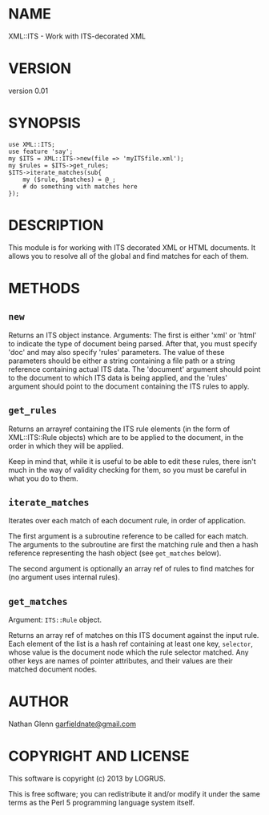 # NAME

XML::ITS - Work with ITS-decorated XML

# VERSION

version 0.01

# SYNOPSIS

    use XML::ITS;
    use feature 'say';
    my $ITS = XML::ITS->new(file => 'myITSfile.xml');
    my $rules = $ITS->get_rules;
    $ITS->iterate_matches(sub{
        my ($rule, $matches) = @_;
        # do something with matches here
    });

# DESCRIPTION

This module is for working with ITS decorated XML or HTML documents.
It allows you to resolve all of the global and find matches for each
of them.

# METHODS

## `new`

Returns an ITS object instance.
Arguments: The first is either 'xml' or 'html' to indicate the type of
document being parsed. After that, you must specify 'doc' and
may also specify 'rules' parameters. The value of these parameters
should be either a string containing a file path or a string reference
containing actual ITS data. The 'document' argument should point to the
document to which ITS data is being applied, and the 'rules' argument
should point to the document containing the ITS rules to apply.

## `get_rules`

Returns an arrayref containing the ITS rule elements
(in the form of XML::ITS::Rule objects) which are to be
applied to the document, in the order in which they will
be applied.

Keep in mind that, while it is useful to be able to edit these
rules, there isn't much in the way of validity checking
for them, so you must be careful in what you do to them.

## `iterate_matches`

Iterates over each match of each document rule, in order of
application.

The first argument is a subroutine reference to be called for each
match. The arguments to the subroutine are first the matching rule and
then a hash reference representing the hash object (see `get_matches`
below).

The second argument is optionally an array ref of rules to find matches
for (no argument uses internal rules).

## `get_matches`

Argument: `ITS::Rule` object.

Returns an array ref of matches on this ITS document against the input
rule. Each element of the list is a hash ref containing at least one
key, `selector`, whose value is the document node which the rule
selector matched.
Any other keys are names of pointer attributes, and their values are
their matched document nodes.

# AUTHOR

Nathan Glenn <garfieldnate@gmail.com>

# COPYRIGHT AND LICENSE

This software is copyright (c) 2013 by LOGRUS.

This is free software; you can redistribute it and/or modify it under
the same terms as the Perl 5 programming language system itself.
